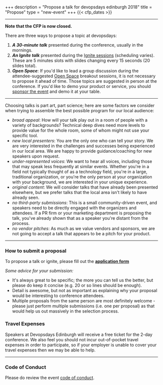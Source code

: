 +++
description = "Propose a talk for devopsdays edinburgh 2018"
title = "Propose"
type = "new-event"
+++
{{< cfp_dates >}}

<hr>

**Note that the CFP is now closed.**

There are three ways to propose a topic at devopsdays:
<ol>
  <li><strong><em>A 30-minute talk</em></strong> presented during the conference, usually in the mornings.</li>
  <li><strong><em>An Ignite talk</em></strong> presented during the <a href="/pages/ignite-talks-format">Ignite sessions</a> (scheduling varies). These are 5 minutes slots with slides changing every 15 seconds (20 slides total).</li>
  <li><strong><em>Open Space</em></strong>: If you'd like to lead a group discussion during the attendee-suggested <a href="/pages/open-space-format">Open Space</a> breakout sessions, it is not necessary to propose it ahead of time. Those topics are suggested in person at the conference. If you'd like to demo your product or service, you should <a href="../sponsor">sponsor the event</a> and demo it at your table.
</ol>

<hr>

Choosing talks is part art, part science; here are some factors we consider when trying to assemble the best possible program for our local audience:

- _broad appeal_: How will your talk play out in a room of people with a variety of backgrounds? Technical deep dives need more levels to provide value for the whole room, some of whom might not use your specific tool.
- _new local presenters_: You are the only one who can tell your story. We are very interested in the challenges and successes being experienced in our local area. We are happy to provide guidance/coaching for new speakers upon request.
- _under-represented voices_: We want to hear all voices, including those that may speak less frequently at similar events. Whether you're in a field not typically thought of as a technology field, you're in a large, traditional organization, or you're the only person at your organization with your background, we are interested in your unique experience.
- _original content_: We will consider talks that have already been presented elsewhere, but we prefer talks that the local area isn't likely to have already seen.
- _no third-party submissions_: This is a small community-driven event, and speakers need to be directly engaged with the organizers and attendees. If a PR firm or your marketing department is proposing the talk, you've already shown that as a speaker you're distant from the process.
- _no vendor pitches_: As much as we value vendors and sponsors, we are not going to accept a talk that appears to be a pitch for your product.

<hr>

<h3>How to submit a proposal</h3>

To propose a talk or ignite, please fill out the <b><a href="https://goo.gl/forms/XaJBUgQB0mbdraPu1" target="_blank">application form</a></b>

<em>Some advice for your submission:</em>
<ul>
	<li>It's always great to be specific; the more you can tell us the better, but please do keep it concise (e.g. 20 or so lines should be enough).</li>
	<li>Detail is awesome, but not as important as explaining why your proposal would be interesting to conference attendees.</li>
	<li>Multiple proposals from the same person are most definitely welcome - please just perform multiple submissions (i.e. one per proposal) as that would help us out massively in the selection process.</li> 
</ul>

<h3>Travel Expenses</h3>
Speakers at Devopsdays Edinburgh will receive a free ticket for the 2-day conference. We also feel you should not incur out-of-pocket travel expenses in order to participate, so if your employer is unable to cover your travel expenses then we may be able to help.

<hr/>
<h3>Code of Conduct</h3>
Please do review the event <a href="/events/2018-edinburgh/conduct/">code of conduct</a>.